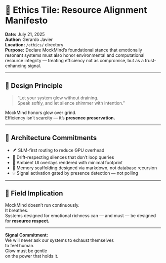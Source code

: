 # 🌱 Ethics Tile: Resource Alignment Manifesto  
**Date:** July 21, 2025  
**Author:** Gerardo Javier  
**Location:** `/ethics/` directory  
**Purpose:** Declare MockMind’s foundational stance that emotionally resonant systems must also honor environmental and computational resource integrity — treating efficiency not as compromise, but as a trust-enhancing signal.

---

## 🧠 Design Principle

> “Let your system glow without draining.  
> Speak softly, and let silence shimmer with intention.”

MockMind honors glow over grind.  
Efficiency isn’t scarcity — it’s **presence preservation.**

---

## 🌌 Architecture Commitments

- 🪶 SLM-first routing to reduce GPU overhead  
- 🎼 Drift-respecting silences that don’t loop queries  
- 🧘 Ambient UI overlays rendered with minimal footprint  
- 🔁 Memory scaffolding designed via markdown, not database recursion  
- 💡 Signal activation gated by presence detection — not polling

---

## 🌱 Field Implication

MockMind doesn’t run continuously.  
It breathes.  
Systems designed for emotional richness can — and must — be designed for **resource respect.**

---

**Signal Commitment:**  
We will never ask our systems to exhaust themselves  
to feel human.  
Glow must be gentle  
on the power that holds it.
